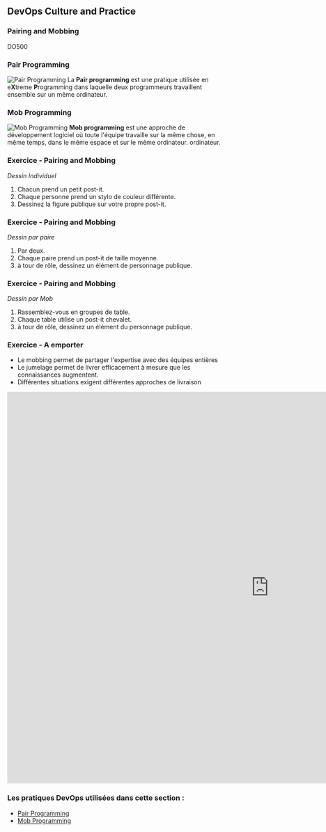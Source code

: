 <!-- .slide: data-background-image="images/RH_NewBrand_Background.png" -->
## DevOps Culture and Practice <!-- {_class="course-title"} -->
### Pairing and Mobbing <!-- {_class="title-color"} -->
DO500 <!-- {_class="title-color"} -->



<!--.slide: id="pair-mob" -->
### Pair Programming
![Pair Programming](images/PairAndMob/coaching-coders-coding-7374.jpg) <!-- {_class="inline-image"} -->
La **Pair programming** est une pratique utilis&eacute;e en e**X**treme **P**rogramming dans laquelle
deux programmeurs travaillent ensemble sur un m&ecirc;me ordinateur.


### Mob Programming
![Mob Programming](images/PairAndMob/chairs-developer-development-1181376.jpg) <!-- {_class="inline-image"} -->
**Mob programming** est une approche de d&eacute;veloppement logiciel où toute l'&eacute;quipe
travaille sur la m&ecirc;me chose, en m&ecirc;me temps, dans le m&ecirc;me espace et sur le m&ecirc;me ordinateur.
ordinateur.

### Exercice - Pairing and Mobbing
_Dessin Individuel_

1. Chacun prend un petit post-it.
2. Chaque personne prend un stylo de couleur diff&eacute;rente.
3. Dessinez la figure publique sur votre propre post-it.



### Exercice - Pairing and Mobbing
_Dessin par paire_
1. Par deux.
2. Chaque paire prend un post-it de taille moyenne.
3. &agrave; tour de r&ocirc;le, dessinez un &eacute;l&eacute;ment de personnage publique.


### Exercice - Pairing and Mobbing
_Dessin par Mob_
1. Rassemblez-vous en groupes de table.
2. Chaque table utilise un post-it chevalet.
3. &agrave; tour de r&ocirc;le, dessinez un &eacute;l&eacute;ment du personnage publique.


### Exercice - A emporter

* Le mobbing permet de partager l'expertise avec des &eacute;quipes enti&egrave;res
* Le jumelage permet de livrer efficacement &agrave; mesure que les connaissances augmentent.
* Diff&eacute;rentes situations exigent diff&eacute;rentes approches de livraison



<iframe width="1200" height="900" src="https://www.youtube.com/embed/dVqUcNKVbYg" frameborder="0" allow="accelerometer; autoplay; encrypted-media; gyroscope" allowfullscreen></iframe>



<!-- .slide: data-background-image="images/chef-background.png", class="white-style" -->
### Les pratiques DevOps utilis&eacute;es dans cette section :
- [Pair Programming](https://openpracticelibrary.com/practice/pair-programming/)
- [Mob Programming](https://openpracticelibrary.com/practice/mob-programming/)
